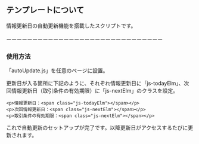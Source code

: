 ## テンプレートについて<br>
情報更新日の自動更新機能を搭載したスクリプトです。<br>
<br>ーーーーーーーーーーーーーーーーーーーーーーーーーーーーーー<br>

### 使用方法<br>
「autoUpdate.js」を任意のページに設置。<br>

更新日が入る箇所に下記のように、それぞれ情報更新日に「js-todayElm」、次回情報更新日（取引条件の有効期限）に「js-nextElm」のクラスを設定。
```bash=
<p>情報更新日：<span class="js-todayElm"></span></p>
<p>次回情報更新日：<span class="js-nextElm"></span></p>
<p>取引条件の有効期限：<span class="js-nextElm"></span></p>
```
これで自動更新のセットアップが完了です。以降更新日がアクセスするたびに更新されます。